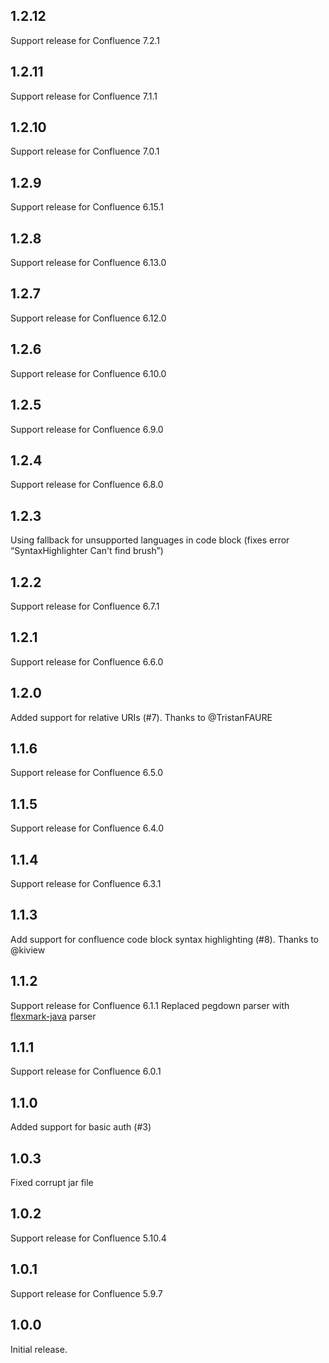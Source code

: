 ## 1.2.12

Support release for Confluence 7.2.1

## 1.2.11

Support release for Confluence 7.1.1

## 1.2.10

Support release for Confluence 7.0.1

## 1.2.9

Support release for Confluence 6.15.1

## 1.2.8

Support release for Confluence 6.13.0

## 1.2.7

Support release for Confluence 6.12.0

## 1.2.6

Support release for Confluence 6.10.0

## 1.2.5

Support release for Confluence 6.9.0

## 1.2.4

Support release for Confluence 6.8.0

## 1.2.3

Using fallback for unsupported languages in code block (fixes error “SyntaxHighlighter Can't find brush”)

## 1.2.2

Support release for Confluence 6.7.1

## 1.2.1

Support release for Confluence 6.6.0

## 1.2.0

Added support for relative URIs (#7). Thanks to @TristanFAURE

## 1.1.6

Support release for Confluence 6.5.0

## 1.1.5

Support release for Confluence 6.4.0

## 1.1.4

Support release for Confluence 6.3.1

## 1.1.3

Add support for confluence code block syntax highlighting (#8). Thanks to @kiview

## 1.1.2

Support release for Confluence 6.1.1
Replaced pegdown parser with [flexmark-java](https://github.com/vsch/flexmark-java) parser

## 1.1.1

Support release for Confluence 6.0.1

## 1.1.0

Added support for basic auth (#3)

## 1.0.3

Fixed corrupt jar file

## 1.0.2

Support release for Confluence 5.10.4

## 1.0.1

Support release for Confluence 5.9.7

## 1.0.0

Initial release.
